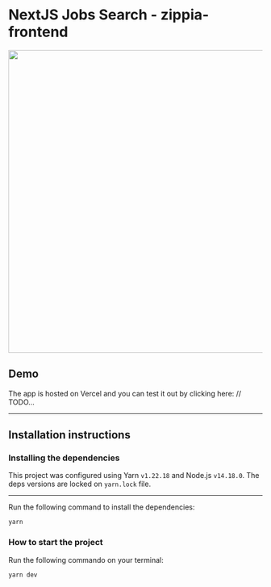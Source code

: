 # NextJS Jobs Search - zippia-frontend

<img width="600" src="https://cdn.discordapp.com/attachments/693151307116314736/996862593002127400/unknown.png" />

## Demo

The app is hosted on Vercel and you can test it out by clicking here: // TODO...

____

## Installation instructions

### Installing the dependencies

This project was configured using Yarn `v1.22.18` and Node.js `v14.18.0`. The deps versions are locked on `yarn.lock` file.

____

Run the following command to install the dependencies:

```
yarn
```

### How to start the project

Run the following commando on your terminal:

```
yarn dev
```
